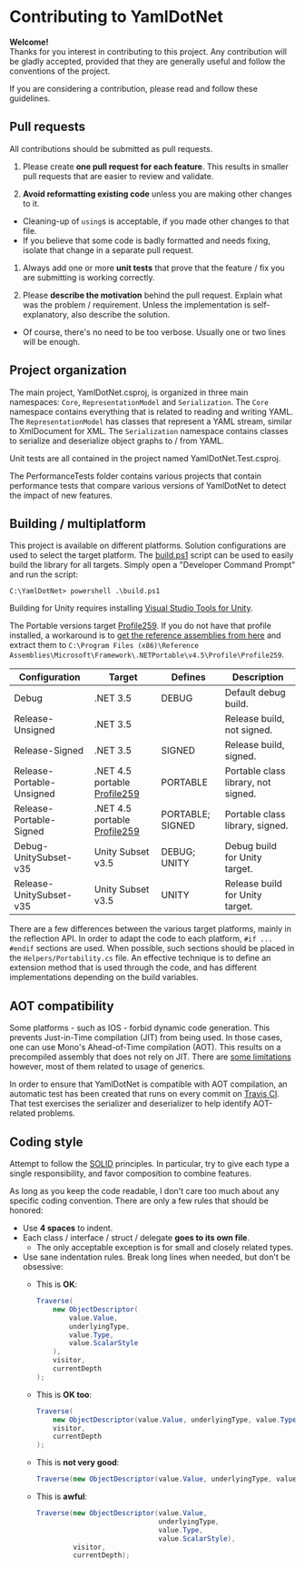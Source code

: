 # Contributing to YamlDotNet

**Welcome!**  
Thanks for you interest in contributing to this project. Any contribution will
be gladly accepted, provided that they are generally useful and follow the
conventions of the project.

If you are considering a contribution, please read and follow these guidelines.

## Pull requests

All contributions should be submitted as pull requests.

1. Please create **one pull request for each feature**. This results in smaller pull requests that are easier to review and validate.

1. **Avoid reformatting existing code** unless you are making other changes to it.
  * Cleaning-up of `using`s is acceptable, if you made other changes to that file.
  * If you believe that some code is badly formatted and needs fixing, isolate that change in a separate pull request.

1. Always add one or more **unit tests** that prove that the feature / fix you are submitting is working correctly.

1. Please **describe the motivation** behind the pull request. Explain what was the problem / requirement. Unless the implementation is self-explanatory, also describe the solution.
  * Of course, there's no need to be too verbose. Usually one or two lines will be enough.

## Project organization

The main project, YamlDotNet.csproj, is organized in three main namespaces: `Core`, `RepresentationModel` and `Serialization`. The `Core` namespace contains everything that is related to reading and writing YAML. The `RepresentationModel` has classes that represent a YAML stream, similar to XmlDocument for XML. The `Serialization` namespace contains classes to serialize and deserialize object graphs to / from YAML.

Unit tests are all contained in the project named YamlDotNet.Test.csproj.

The PerformanceTests folder contains various projects that contain performance tests that compare various versions of YamlDotNet to detect the impact of new features.

## Building / multiplatform

This project is available on different platforms. Solution configurations are used to select the target platform. The [build.ps1](https://github.com/aaubry/YamlDotNet/blob/master/build.ps1) script can be used to easily build the library for all targets. Simply open a "Developer Command Prompt" and run the script:

```
C:\YamlDotNet> powershell .\build.ps1
```

Building for Unity requires installing
[Visual Studio Tools for Unity](https://visualstudiogallery.msdn.microsoft.com/20b80b8c-659b-45ef-96c1-437828fe7cf2/file/92287/8/Visual%20Studio%202013%20Tools%20for%20Unity.msi).

The Portable versions target [Profile259](http://embed.plnkr.co/03ck2dCtnJogBKHJ9EjY/preview). If you do not have that profile installed, a workaround is to [get the reference assemblies from here](https://ci.appveyor.com/api/buildjobs/hrqgt7tibmar826q/artifacts/Profile259.zip) and extract them to `C:\Program Files (x86)\Reference Assemblies\Microsoft\Framework\.NETPortable\v4.5\Profile\Profile259`.

|       Configuration       |      Target       |   Defines    |           Description           |
|---------------------------|-------------------|--------------|---------------------------------|
| Debug                     | .NET 3.5          | DEBUG        | Default debug build.            |
| Release-Unsigned          | .NET 3.5          |              | Release build, not signed.      |
| Release-Signed            | .NET 3.5          | SIGNED       | Release build, signed.          |
| Release-Portable-Unsigned | .NET 4.5 portable [Profile259](http://embed.plnkr.co/03ck2dCtnJogBKHJ9EjY/preview) | PORTABLE         | Portable class library, not signed. |
| Release-Portable-Signed   | .NET 4.5 portable [Profile259](http://embed.plnkr.co/03ck2dCtnJogBKHJ9EjY/preview) | PORTABLE; SIGNED | Portable class library, signed.     |
| Debug-UnitySubset-v35     | Unity Subset v3.5 | DEBUG; UNITY | Debug build for Unity target.   |
| Release-UnitySubset-v35   | Unity Subset v3.5 | UNITY        | Release build for Unity target. |

There are a few differences between the various target platforms,
mainly in the reflection API. In order to adapt the code to each platform,
`#if ... #endif` sections are used. When possible, such sections should be placed
in the `Helpers/Portability.cs` file. An effective technique is to define an extension
method that is used through the code, and has different implementations depending
on the build variables.

## AOT compatibility

Some platforms - such as IOS - forbid dynamic code generation. This prevents Just-in-Time compilation (JIT) from being used. In those cases, one can use Mono's Ahead-of-Time compilation (AOT). This results on a precompiled assembly that does not rely on JIT. There are [some limitations](http://www.mono-project.com/docs/advanced/aot/#limitation-generic-interface-instantiation) however, most of them related to usage of generics.

In order to ensure that YamlDotNet is compatible with AOT compilation, an automatic test has been created that runs on every commit on [Travis CI](https://travis-ci.org/aaubry/YamlDotNet). That test exercises the serializer and deserializer to help identify AOT-related problems.

## Coding style

Attempt to follow the [SOLID](https://en.wikipedia.org/wiki/SOLID_%28object-oriented_design%29) principles. In particular, try to give each type a single responsibility, and favor composition to combine features.

As long as you keep the code readable, I don't care too much about any specific coding convention. There are only a few rules that should be honored:

* Use **4 spaces** to indent.
* Each class / interface / struct / delegate **goes to its own file**.
  * The only acceptable exception is for small and closely related types.
* Use sane indentation rules. Break long lines when needed, but don't be obsessive:
  * This is **OK**:

    ```C#
    Traverse(
        new ObjectDescriptor(
            value.Value,
            underlyingType,
            value.Type,
            value.ScalarStyle
        ),
        visitor,
        currentDepth
    );
    ```
  * This is **OK too**:

    ```C#
    Traverse(
        new ObjectDescriptor(value.Value, underlyingType, value.Type, value.ScalarStyle),
        visitor,
        currentDepth
    );
    ```
  * This is **not very good**:

    ```C#
    Traverse(new ObjectDescriptor(value.Value, underlyingType, value.Type, value.ScalarStyle), visitor, currentDepth);
    ```
  * This is **awful**:

    ```C#
    Traverse(new ObjectDescriptor(value.Value,
                                  underlyingType,
                                  value.Type,
                                  value.ScalarStyle),
             visitor,
             currentDepth);
    ```
